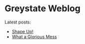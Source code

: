 <data data-slug="log"></data>

# Greystate Weblog

Latest posts:

- [Shape Up!](/log/2019/10/08/shapeup/)
- [What a Glorious Mess](/log/2019/10/04/glorious-mess/)

